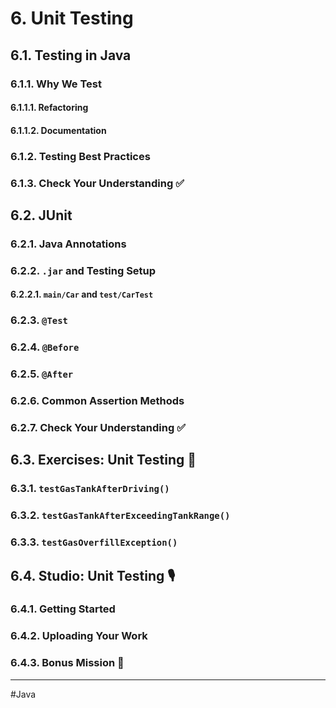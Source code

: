 # 6. Unit Testing

## 6.1. Testing in Java

### 6.1.1. Why We Test

#### 6.1.1.1. Refactoring

#### 6.1.1.2. Documentation

### 6.1.2. Testing Best Practices

### 6.1.3. Check Your Understanding :white_check_mark:

## 6.2. JUnit

### 6.2.1. Java Annotations

### 6.2.2. `.jar` and Testing Setup

#### 6.2.2.1. `main/Car` and `test/CarTest`

### 6.2.3. `@Test`

### 6.2.4. `@Before`

### 6.2.5. `@After`

### 6.2.6. Common Assertion Methods

### 6.2.7. Check Your Understanding :white_check_mark:

## 6.3. Exercises: Unit Testing :runner:

### 6.3.1. `testGasTankAfterDriving()`

### 6.3.2. `testGasTankAfterExceedingTankRange()`

### 6.3.3. `testGasOverfillException()`

## 6.4. Studio: Unit Testing :studio_microphone:

### 6.4.1. Getting Started

### 6.4.2. Uploading Your Work

### 6.4.3. Bonus Mission :rocket:

---

#Java